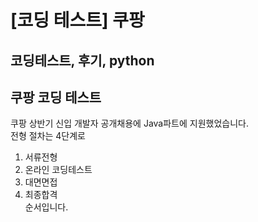 [코딩 테스트] 쿠팡
===

코딩테스트, 후기, python
---

## 쿠팡 코딩 테스트  

쿠팡 상반기 신입 개발자 공개채용에 Java파트에 지원했었습니다.  
전형 절차는 4단계로  
1. 서류전형  
2. 온라인 코딩테스트  
3. 대면면접  
4. 최종합격  
순서입니다.
